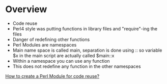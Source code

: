 # Overview


* Code reuse
* Perl4 style was putting functions in library files and "require"-ing the files
* Danger of redefining other functions
* Perl Modules are namespaces
* Main name space is called main, separation is done using :: so variable $x in the main script are actually called $main::x
* Within a namespace you can use any function
* This does not redefine any function in the other namespaces

[How to create a Perl Module for code reuse?](https://perlmaven.com/how-to-create-a-perl-module-for-code-reuse)



